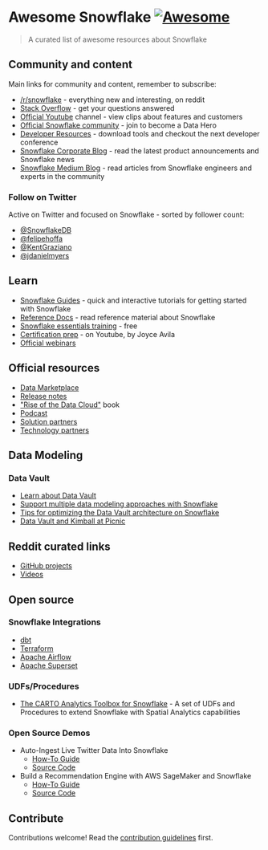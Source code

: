 # Awesome Snowflake [![Awesome](https://awesome.re/badge.svg)](https://awesome.re)

> A curated list of awesome resources about Snowflake

## Community and content

Main links for community and content, remember to subscribe:

- [/r/snowflake](https://reddit.com/r/snowflake) - everything new and interesting, on reddit
- [Stack Overflow](https://stackoverflow.com/questions/tagged/snowflake-cloud-data-platform) - get your questions answered
- [Official Youtube](https://www.youtube.com/user/snowflakecomputing/videos) channel - view clips about features and customers
- [Official Snowflake community](https://community.snowflake.com/s/) - join to become a Data Hero
- [Developer Resources](https://developers.snowflake.com) - download tools and checkout the next developer conference
- [Snowflake Corporate Blog](https://www.snowflake.com/blog/) - read the latest product announcements and Snowflake news
- [Snowflake Medium Blog](https://medium.com/snowflake/) - read articles from Snowflake engineers and experts in the community


### Follow on Twitter

Active on Twitter and focused on Snowflake - sorted by follower count:

- [@SnowflakeDB](https://twitter.com/snowflakedb)
- [@felipehoffa](https://twitter.com/felipehoffa)
- [@KentGraziano](https://twitter.com/KentGraziano)
- [@jdanielmyers](https://twitter.com/jdanielmyers)

## Learn

- [Snowflake Guides](https://guides.snowflake.com/) - quick and interactive tutorials for getting started with Snowflake
- [Reference Docs](https://docs.snowflake.com/) - read reference material about Snowflake
- [Snowflake essentials training](https://www.snowflake.com/snowflake-essentials-training/) - free
- [Certification prep](https://www.youtube.com/watch?v=GYibSRsdbwo&list=PL8P3u3jjMVVlOo_ZzuT-iVFrYwkDZu-7u) - on Youtube, by Joyce Avila
- [Official webinars](https://www.snowflake.com/about/webinars/)

## Official resources

- [Data Marketplace](https://www.snowflake.com/data-marketplace/)
- [Release notes](https://docs.snowflake.com/en/release-notes.html)
- ["Rise of the Data Cloud"](https://smile.amazon.com/Rise-Data-Cloud-Frank-Slootman/dp/1728363608) book 
- [Podcast](https://www.snowflake.com/rise-of-the-data-cloud-podcast/)
- [Solution partners](https://www.snowflake.com/partners/solutions-partners/)
- [Technology partners](https://www.snowflake.com/partners/technology-partners/)

## Data Modeling

### Data Vault

- [Learn about Data Vault](https://datavaultalliance.com/news/dv/learn-about-data-vault/)
- [Support multiple data modeling approaches with Snowflake](https://www.snowflake.com/blog/support-multiple-data-modeling-approaches-with-snowflake/)
- [Tips for optimizing the Data Vault architecture on Snowflake](https://www.snowflake.com/blog/tips-for-optimizing-the-data-vault-architecture-on-snowflake/)
- [Data Vault and Kimball at Picnic](https://blog.picnic.nl/picnics-lakeless-data-warehouse-8ec02801d50b)

## Reddit curated links

- [GitHub projects](https://www.reddit.com/r/snowflake/search?q=%5Bgithub%5D&restrict_sr=on&sort=relevance&t=all)
- [Videos](https://www.reddit.com/r/snowflake/search?q=%5Bvideo%5D&restrict_sr=on&sort=relevance&t=all)

## Open source

### Snowflake Integrations

- [dbt](https://blog.getdbt.com/how-we-configure-snowflake/)
- [Terraform](https://github.com/chanzuckerberg/terraform-provider-snowflake)
- [Apache Airflow](http://airflow.apache.org/docs/apache-airflow-providers-snowflake/stable/)
- [Apache Superset](https://superset.apache.org/docs/databases/snowflake)

### UDFs/Procedures

- [The CARTO Analytics Toolbox for Snowflake](https://github.com/CartoDB/carto-spatial-extension) - A set of UDFs and Procedures to extend Snowflake with Spatial Analytics capabilities

### Open Source Demos

- Auto-Ingest Live Twitter Data Into Snowflake
  - [How-To Guide](https://guides.snowflake.com/guide/Auto-Ingest_Twitter_Data_into_Snowflake/)
  - [Source Code](https://github.com/Snowflake-Labs/sfguide-twitter-auto-ingest)
- Build a Recommendation Engine with AWS SageMaker and Snowflake
  - [How-To Guide](https://guides.snowflake.com/guide/recommendation_engine_aws_sagemaker/)
  - [Source Code](https://github.com/Snowflake-Labs/sfguide-recommender-pipeline)


## Contribute

Contributions welcome! Read the [contribution guidelines](contributing.md) first.
